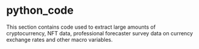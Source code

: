 # python_code
This section contains code used to extract large amounts of cryptocurrency, NFT data, professional forecaster survey data on currency exchange rates and other macro variables. 
